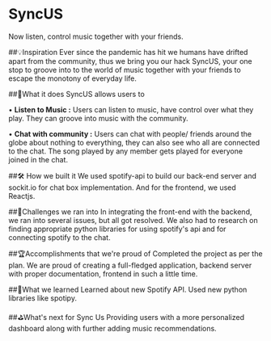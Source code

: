 
# SyncUS

Now listen, control music together with your friends.

##💡Inspiration
Ever since the pandemic has hit we humans have drifted apart from the community, thus we bring you our hack SyncUS, your one stop to groove into to the world of music together with your friends to escape the monotony of everyday life. 

##🧩What it does
SyncUS allows users to

•  **Listen to Music :** Users can listen to music, have control over what they play.
They can groove into music with the community.

•  **Chat with community :** Users can chat with people/ friends around the globe about nothing to everything, they can also see who all are connected to the chat.
The song played by any member gets played for everyone joined in the chat.
        
##🛠 How we built it
We used spotify-api to build our back-end server and sockit.io for chat box implementation. And for the frontend, we used Reactjs. 

##🎯Challenges we ran into
In integrating the front-end with the backend, we ran into several issues, but all got resolved. We also had to research on finding appropriate python libraries for using spotify's api and for connecting spotify to the chat.

##🏆Accomplishments that we're proud of
Completed the project as per the plan. We are proud of creating a full-fledged application, backend server with proper documentation, frontend in such a little time. 

##📖What we learned
Learned about new Spotify API. Used new python libraries like spotipy.

##⛳️What's next for Sync Us
Providing users with a more personalized dashboard along with further adding music recommendations.
